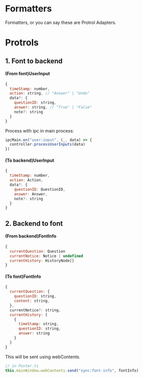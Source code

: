 # Formatters

Formatters, or you can say these are Protrol Adapters.

# Protrols

## 1. Font to backend

#### (From font)UserInput

```javascript
{
  timeStamp: number,
  action: string, // "Answer" | "Undo"
  data?: {
    questionID: string,
    answer: string, // "True" | "False"
    note?: string
  }
}
```

Process with ipc in main process:

```typescript
ipcMain.on("user:input", (_, data) => {
  controller.processUserInputs(data)
})
```

#### (To backend)UserInput

```javascript
{
  timeStamp: number,
  action: Action,
  data?: {
    questionID: QuestionID,
    answer: Answer,
    note?: string
  }
}
```

## 2. Backend to font

#### (From backend)FontInfo

```javascript
{
  currentQuestion: Question
  currentNotice: Notice | undefined
  currentHistory: HistoryNode[]
}
```

#### (To font)FontInfo

```javascript
{
  currentQuestion: {
    questionID: string,
    content: string,
  },
  currentNotice?: string,
  currentHistory: [
    {
      timeStamp: string,
      questionID: string,
      answer: string
    }
  ]
}
```

This will be sent using webContents.

```typescript
// in Poster.ts
this.mainWindow.webContents.send("sync:font-info", fontInfo)
```
